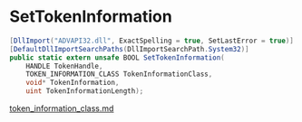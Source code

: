 # SetTokenInformation

```csharp
[DllImport("ADVAPI32.dll", ExactSpelling = true, SetLastError = true)]
[DefaultDllImportSearchPaths(DllImportSearchPath.System32)]
public static extern unsafe BOOL SetTokenInformation(
    HANDLE TokenHandle,
    TOKEN_INFORMATION_CLASS TokenInformationClass,
    void* TokenInformation,
    uint TokenInformationLength);
```

[token\_information\_class.md](../security/token\_information\_class.md "mention")
